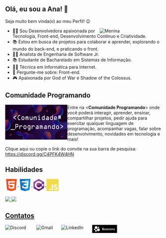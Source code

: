## Olá, eu sou a Ana! 👋
Seja muito bem vinda(o) ao meu Perfil! 😉

<div>
  <img align="right" alt="Menina" width="200px" src="https://media.giphy.com/media/juua9i2c2fA0AIp2iq/giphy.gif"/>
</div>

- 👩‍💻 Sou Desenvolvedora apaixonada por Tecnologia, Front-end, Desenvolvimento Contínuo e Criatividade.
- 📚 Estou em busca de projetos para colaborar e aprender, explorando o mundo do back-end, e praticando o front.
- 👩‍💼 Analista de Engenharia de Software Jr.
- 📚 Estudante de Bacharelado em Sistemas de Informação.
- 👩‍🎓 Técnica em Informática para Internet.
- 💬 Pergunte-me sobre: Front-end.
- 🎮 Apaixonada por God of War e Shadow of the Colossus.

## Comunidade Programando

[<img align="left" alt="Discord" width="200px" src="https://github.com/AnaProgramando/AnaProgramando/blob/81b4acb663397bcaa1db7b507ba7021fd0fc4f9e/comunidade.png"/>](https://discord.gg/C4PFK4W4HN)
Entre na <**Comunidade Programando**> onde você poderá interagir, aprender, ensinar, compartilhar projetos, pedir ajuda para exercitar qualquer linguagem de programação, acompanhar vagas, falar sobre desenvolvimento, novidades em tecnologia e mais!

Clique aqui ou copie o link do convite na sua barra de pesquisa: https://discord.gg/C4PFK4W4HN

## Habilidades
<div style="display: inline_block">
  <a href="https://github.com/AnaProgramando">
  <img align="center" alt="Ana-HTML" height="40px" src="https://raw.githubusercontent.com/devicons/devicon/master/icons/html5/html5-original.svg">
  <img align="center" alt="Ana-CSS" height="40px" src="https://raw.githubusercontent.com/devicons/devicon/master/icons/css3/css3-original.svg">
  <img align="center" alt="Ana-Csharp" height="40px" src="https://raw.githubusercontent.com/devicons/devicon/master/icons/csharp/csharp-original.svg">
  <img align="center" alt="Ana-Js" height="40px"src="https://raw.githubusercontent.com/devicons/devicon/master/icons/javascript/javascript-plain.svg">
</div>
  
<br>

<div>
  <a href="https://github.com/AnaProgramando">
  <img height="140em" src="https://github-readme-stats.vercel.app/api?username=AnaProgramando&show_icons=true&theme=cobalt&include_all_commits=true&count_private=true"/>
  <img height="140em" src="https://github-readme-stats.vercel.app/api/top-langs/?username=AnaProgramando&layout=compact&langs_count=16&theme=cobalt"/>
</div>
    
## Contatos

[<img align="left" alt="Discord" width="100px" src="https://img.shields.io/badge/Discord-7289DA?style=for-the-badge&logo=discord&logoColor=white"/>](https://discord.gg/C4PFK4W4HN)
[<img align="left" alt="Gmail" width="80px" src="https://img.shields.io/badge/Gmail-D14836?style=for-the-badge&logo=gmail&logoColor=white"/>](mailto:anabe.valentim@gmail.com)
[<img align="left" alt="LinkedIn" width="100px" src="https://img.shields.io/badge/LinkedIn-0077B5?style=for-the-badge&logo=linkedin&logoColor=white"/>](https://www.linkedin.com/in/ana-beatriz-valentim)
[<img align="left" alt="Beacons" width="80px" src="https://github.com/AnaProgramando/AnaProgramando/blob/31ac40741768033915a37ec0f949984bf6aad2d1/beacons_logo.png"/>](https://beacons.page/anaprogramando)
